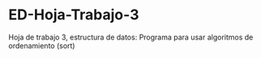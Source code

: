 # ED-Hoja-Trabajo-3
Hoja de trabajo 3, estructura de datos: Programa para usar algoritmos de ordenamiento (sort)
